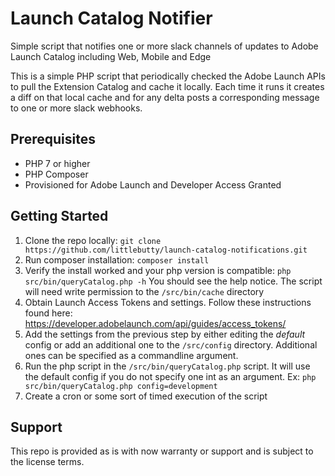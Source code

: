 # Launch Catalog Notifier
Simple script that notifies one or more slack channels of updates to Adobe Launch Catalog including Web, Mobile and Edge

This is a simple PHP script that periodically checked the Adobe Launch APIs to pull the Extension Catalog and cache it locally. Each time it runs it creates a diff on that local cache and for any delta posts a corresponding message to one or more slack webhooks.


## Prerequisites

 - PHP 7 or higher
 - PHP Composer
 - Provisioned for Adobe Launch and Developer Access Granted

## Getting Started

1. Clone the repo locally:  `git clone https://github.com/littlebutty/launch-catalog-notifications.git`
2. Run composer installation:  `composer install`
3. Verify the install worked and your php version is compatible:  `php src/bin/queryCatalog.php -h`  You should see the help notice.  The script will need write permission to the `/src/bin/cache` directory
4. Obtain Launch Access Tokens and settings.  Follow these instructions found here: <https://developer.adobelaunch.com/api/guides/access_tokens/>
5. Add the settings from the previous step by either editing the *default* config or add an additional one to the `/src/config` directory. Additional ones can be specified as a commandline argument.   
6. Run the php script in the `/src/bin/queryCatalog.php` script.  It will use the default config if you do not specify one int as an argument.  Ex: `php src/bin/queryCatalog.php config=development`
7. Create a cron or some sort of timed execution of the script

## Support
This repo is provided as is with now warranty or support and is subject to the license terms.
